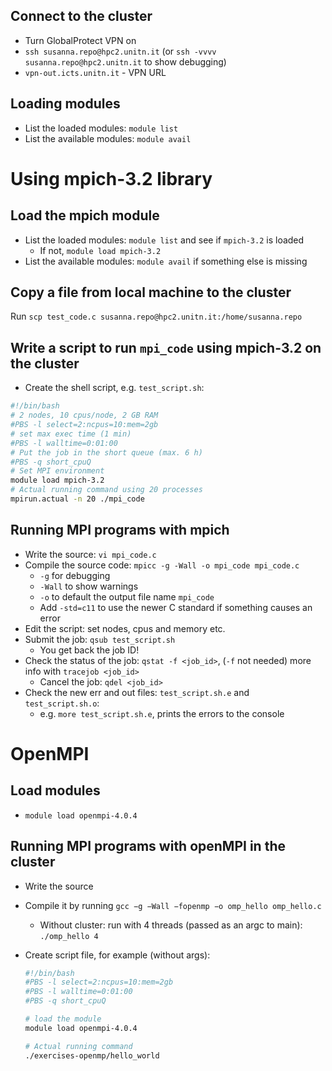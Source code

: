 ## Connect to the cluster

- Turn GlobalProtect VPN on
- `ssh susanna.repo@hpc2.unitn.it` (or `ssh -vvvv susanna.repo@hpc2.unitn.it` to show debugging)
- `vpn-out.icts.unitn.it` - VPN URL

## Loading modules

- List the loaded modules: `module list`
- List the available modules: `module avail`

# Using mpich-3.2 library

## Load the mpich module

- List the loaded modules: `module list` and see if `mpich-3.2` is loaded
  - If not, `module load mpich-3.2`
- List the available modules: `module avail` if something else is missing

## Copy a file from local machine to the cluster

Run `scp test_code.c susanna.repo@hpc2.unitn.it:/home/susanna.repo`

## Write a script to run `mpi_code` using mpich-3.2 on the cluster

- Create the shell script, e.g. `test_script.sh`:

```sh
#!/bin/bash
# 2 nodes, 10 cpus/node, 2 GB RAM
#PBS -l select=2:ncpus=10:mem=2gb
# set max exec time (1 min)
#PBS -l walltime=0:01:00
# Put the job in the short queue (max. 6 h)
#PBS -q short_cpuQ
# Set MPI environment
module load mpich-3.2
# Actual running command using 20 processes
mpirun.actual -n 20 ./mpi_code
```

## Running MPI programs with mpich

- Write the source: `vi mpi_code.c`
- Compile the source code: `mpicc -g -Wall -o mpi_code mpi_code.c`
  - `-g` for debugging
  - `-Wall` to show warnings
  - `-o` to default the output file name `mpi_code`
  - Add `-std=c11` to use the newer C standard if something causes an error
- Edit the script: set nodes, cpus and memory etc.
- Submit the job: `qsub test_script.sh`
  - You get back the job ID!
- Check the status of the job: `qstat -f <job_id>`, (`-f` not needed) more info with `tracejob <job_id>`
  - Cancel the job: `qdel <job_id>`
- Check the new err and out files: `test_script.sh.e` and `test_script.sh.o`:
  - e.g. `more test_script.sh.e`, prints the errors to the console

# OpenMPI

## Load modules

- `module load openmpi-4.0.4`

## Running MPI programs with openMPI in the cluster

- Write the source
- Compile it by running `gcc −g −Wall −fopenmp −o omp_hello omp_hello.c`
  - Without cluster: run with 4 threads (passed as an argc to main): `./omp_hello 4`
- Create script file, for example (without args):

    ```sh
    #!/bin/bash
    #PBS -l select=2:ncpus=10:mem=2gb
    #PBS -l walltime=0:01:00
    #PBS -q short_cpuQ

    # load the module
    module load openmpi-4.0.4

    # Actual running command
    ./exercises-openmp/hello_world
    ```
